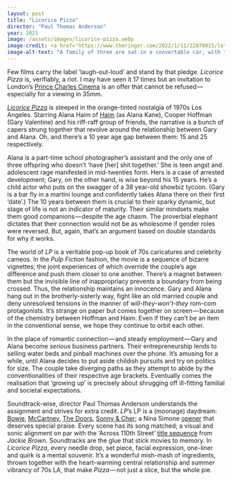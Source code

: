 ```yaml
---
layout: post
title: "Licorice Pizza"
director: "Paul Thomas Anderson"
year: 2021
image: /assets/images/licorice-pizza.webp
image-credit: <a href="https://www.theringer.com/2022/1/11/22878015/lets-talk-licorice-pizza">MGM</a>
image-alt-text: "A family of three are sat in a convertable car, with the top up. Two young boys look ahead, the mother who is driving, stares to the camera, breaking the fourth wall" 
---
```


Few films carry the label ‘laugh-out-loud’ and stand by that pledge. _Licorice Pizza_ is, verifiably, a riot. I may have seen it 17 times but an invitation to London’s [Prince Charles Cinema](https://www.instagram.com/p/CryUFoQIWmW/) is an offer that cannot be refused — especially for a viewing in 35mm.

_[Licorice Pizza](https://en.wikipedia.org/wiki/Licorice_Pizza_%28store%29#:~:text=Licorice%20Pizza%20was%20a%20Los,the%20shape%20of%20a%20pizza.)_ is steeped in the orange-tinted nostalgia of 1970s Los Angeles. Starring Alana Haim of [Haim](https://www.youtube.com/watch?v=ZjuA_o6Jzyo&ab_channel=HaimVEVO) (as Alana Kane), Cooper Hoffman (Gary Valentine) and his riff-raff group of friends, the narrative is a bunch of capers strung together that revolve around the relationship between Gary and Alana. Oh, and there’s a 10 year age gap between them: 15 and 25 respectively.

Alana is a part-time school photographer’s assistant and the only one of three offspring who doesn’t ‘have [her] shit together.’ She is teen angst and adolescent rage manifested in mid-twenties form. Hers is a case of arrested development; Gary, on the other hand, is wise beyond his 15 years. He’s a child actor who puts on the swagger of a 38 year-old showbiz tycoon. (Gary is a bar fly in a martini lounge and confidently takes Alana there on their first ‘date’.) The 10 years between them is crucial to their sparky dynamic, but stage of life is not an indicator of maturity. Their similar mindsets make them good companions — despite the age chasm. The proverbial elephant dictates that their connection would not be as wholesome if gender roles were reversed. But, again, that’s an argument based on double standards for why it works.

The world of _LP_ is a veritable pop-up book of 70s caricatures and celebrity cameos. In the _Pulp Fiction_ fashion, the movie is a sequence of bizarre vignettes; the joint experiences of which override the couple’s age difference and push them closer to one another. There’s a magnet between them but the invisible line of inappropriacy prevents a boundary from being crossed. Thus, the relationship maintains an innocence. Gary and Alana hang out in the brotherly-sisterly way, fight like an old married couple and deny unresolved tensions in the manner of _will-they-won’t-they_ rom-com protagonists. It’s strange on paper but comes together on screen — because of the chemistry between Hoffman and Haim. Even if they can’t be an item in the conventional sense, we hope they continue to orbit each other.

In the place of romantic connection — and steady employment — Gary and Alana become _serious_ business partners. Their entrepreneurship lends to selling water beds and pinball machines over the phone. It’s amusing for a while, until Alana decides to put aside childish pursuits and try on politics for size. The couple take diverging paths as they attempt to abide by the conventionalities of their respective age brackets. Eventually comes the realisation that ‘growing up’ is precisely about shrugging off ill-fitting familial and societal expectations.

Soundtrack-wise, director Paul Thomas Anderson understands the assignment and strives for extra credit. _LP_’s LP is a (moonage) daydream: [Bowie](https://www.youtube.com/watch?v=4ZKqbPZ6tug&ab_channel=DavidBowie-Topic), [McCartney](https://www.youtube.com/watch?v=dxHgEu_o0lo&ab_channel=PaulMcCartney-Topic), [The Doors](https://www.youtube.com/watch?v=6lnoM25D-js&ab_channel=TheDoors-Topic), [Sonny & Cher](https://www.youtube.com/watch?v=IBtTyfPcuog&ab_channel=Sonny%26Cher-Topic); a Nina Simone [opener](https://www.youtube.com/watch?v=-1eoGz0v1oA&ab_channel=NinaSimone-Topic) that deserves special praise. Every scene has its song matched; a visual and sonic alignment on par with the ‘Across 110th Street’ [title sequence](https://www.youtube.com/watch?v=9gs1_ndm3r4&ab_channel=DouglasGarner) from _Jackie Brown_. Soundtracks are the glue that stick movies to memory. In _Licorice Pizza_, every needle drop, set piece, facial expression, one-liner and quirk is a mental souvenir. It’s a wonderful mish-mash of ingredients, thrown together with the heart-warming central relationship and summer vibrancy of 70s LA, that make _Pizza_ — not just a slice, but the whole pie.

